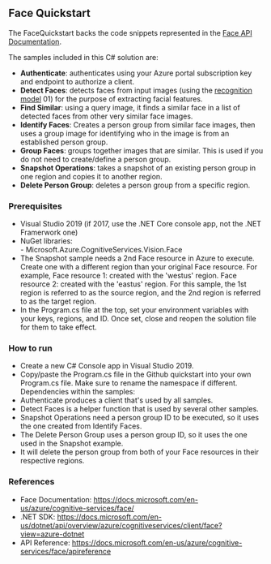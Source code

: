 ## Face Quickstart

The FaceQuickstart backs the code snippets represented in the [Face API Documentation](https://docs.microsoft.com/en-us/azure/cognitive-services/face/). 

The samples included in this C# solution are:

* **Authenticate**: authenticates using your Azure portal subscription key and endpoint to authorize a client.
* **Detect Faces**: detects faces from input images (using the [recognition model](https://docs.microsoft.com/en-us/azure/cognitive-services/face/face-api-how-to-topics/specify-recognition-model) 01) for the purpose of extracting facial features. 
* **Find Similar**: using a query image, it finds a similar face in a list of detected faces from other very similar face images.
* **Identify Faces**: Creates a person group from similar face images, then uses a group image for identifying who in the image is from an established person group.
* **Group Faces**: groups together images that are similar. This is used if you do not need to create/define a person group.
* **Snapshot Operations**: takes a snapshot of an existing person group in one region and copies it to another region.
* **Delete Person Group**: deletes a person group from a specific region.

### Prerequisites
* Visual Studio 2019 (if 2017, use the .NET Core console app, not the .NET Framerwork one)
* NuGet libraries: <br>
      - Microsoft.Azure.CognitiveServices.Vision.Face
* The Snapshot sample needs a 2nd Face resource in Azure to execute. Create one with a different region than your original Face resource. For example, Face resource 1: created with the 'westus' region. Face resource 2: created with the 'eastus' region. For this sample, the 1st region is referred to as the source region, and the 2nd region is referred to as the target region.
* In the Program.cs file at the top, set your environment variables with your keys, regions, and ID. Once set, close and reopen the solution file for them to take effect.

### How to run
* Create a new C# Console app in Visual Studio 2019.
* Copy/paste the Program.cs file in the Github quickstart into your own Program.cs file. Make sure to rename the namespace if different.
Dependencies within the samples: 
* Authenticate produces a client that's used by all samples.
* Detect Faces is a helper function that is used by several other samples. 
* Snapshot Operations need a person group ID to be executed, so it uses the one created from Identify Faces. 
* The Delete Person Group uses a person group ID, so it uses the one used in the Snapshot example. 
* It will delete the person group from both of your Face resources in their respective regions.

### References
 * Face Documentation: https://docs.microsoft.com/en-us/azure/cognitive-services/face/
 * .NET SDK: https://docs.microsoft.com/en-us/dotnet/api/overview/azure/cognitiveservices/client/face?view=azure-dotnet
 * API Reference: https://docs.microsoft.com/en-us/azure/cognitive-services/face/apireference
